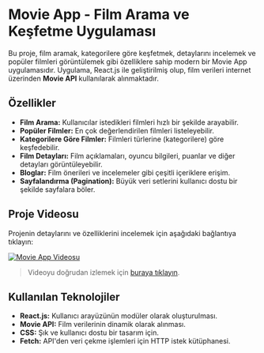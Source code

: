# Movie App - Film Arama ve Keşfetme Uygulaması

Bu proje, film aramak, kategorilere göre keşfetmek, detaylarını incelemek ve popüler filmleri görüntülemek gibi özelliklere sahip modern bir Movie App uygulamasıdır. Uygulama, React.js ile geliştirilmiş olup, film verileri internet üzerinden **Movie API** kullanılarak alınmaktadır.

## Özellikler

- **Film Arama:** Kullanıcılar istedikleri filmleri hızlı bir şekilde arayabilir.
- **Popüler Filmler:** En çok değerlendirilen filmleri listeleyebilir.
- **Kategorilere Göre Filmler:** Filmleri türlerine (kategorilere) göre keşfedebilir.
- **Film Detayları:** Film açıklamaları, oyuncu bilgileri, puanlar ve diğer detayları görüntüleyebilir.
- **Bloglar:** Film önerileri ve incelemeler gibi çeşitli içeriklere erişim.
- **Sayfalandırma (Pagination):** Büyük veri setlerini kullanıcı dostu bir şekilde sayfalara böler.

## Proje Videosu

Projenin detaylarını ve özelliklerini incelemek için aşağıdaki bağlantıya tıklayın:

[![Movie App Videosu](https://img.youtube.com/vi/LFn10WYRVns/0.jpg)](https://www.youtube.com/watch?v=LFn10WYRVns)

> Videoyu doğrudan izlemek için [buraya tıklayın](https://www.youtube.com/watch?v=LFn10WYRVns).

## Kullanılan Teknolojiler

- **React.js:** Kullanıcı arayüzünün modüler olarak oluşturulması.
- **Movie API:** Film verilerinin dinamik olarak alınması.
- **CSS:** Şık ve kullanıcı dostu bir tasarım için.
- **Fetch:** API'den veri çekme işlemleri için HTTP istek kütüphanesi.



